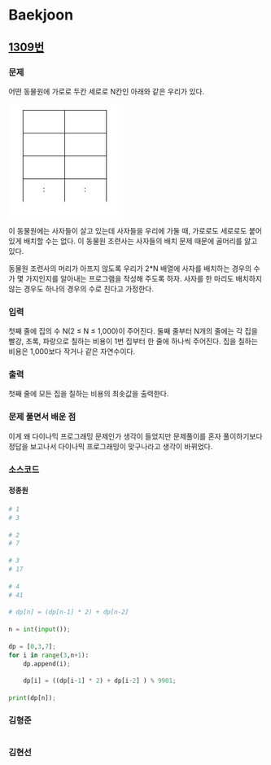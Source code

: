 # Baekjoon

## [1309번](https://www.acmicpc.net/problem/1309) 

### 문제

어떤 동물원에 가로로 두칸 세로로 N칸인 아래와 같은 우리가 있다.

![알고리즘](./1.jpg)

이 동물원에는 사자들이 살고 있는데 사자들을 우리에 가둘 때, 가로로도 세로로도 붙어 있게 배치할 수는 없다. 이 동물원 조련사는 사자들의 배치 문제 때문에 골머리를 앓고 있다.

동물원 조련사의 머리가 아프지 않도록 우리가 2*N 배열에 사자를 배치하는 경우의 수가 몇 가지인지를 알아내는 프로그램을 작성해 주도록 하자. 사자를 한 마리도 배치하지 않는 경우도 하나의 경우의 수로 친다고 가정한다.

### 입력

첫째 줄에 집의 수 N(2 ≤ N ≤ 1,000)이 주어진다. 둘째 줄부터 N개의 줄에는 각 집을 빨강, 초록, 파랑으로 칠하는 비용이 1번 집부터 한 줄에 하나씩 주어진다. 집을 칠하는 비용은 1,000보다 작거나 같은 자연수이다.

### 출력

첫째 줄에 모든 집을 칠하는 비용의 최솟값을 출력한다.

### 문제 풀면서 배운 점

이게 왜 다이나믹 프로그래밍 문제인가 생각이 들었지만 문제풀이를 혼자 풀이하기보다 정답을 보고나서 다이나믹 프로그래밍이 맞구나라고 생각이 바뀌었다.

### 소스코드

#### 정종원
```python
# 1
# 3

# 2
# 7

# 3
# 17

# 4
# 41

# dp[n] = (dp[n-1] * 2) + dp[n-2]

n = int(input());

dp = [0,3,7];
for i in range(3,n+1):
    dp.append(i);

    dp[i] = ((dp[i-1] * 2) + dp[i-2] ) % 9901;

print(dp[n]); 
```
### 김형준
```java

```
### 김현선
```java

```